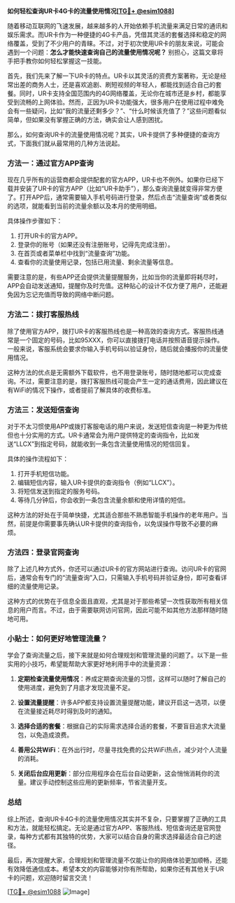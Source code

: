 **如何轻松查询UR卡4G卡的流量使用情况[[TG💪+ @esim1088](https://t.me/s/esim1088)]**

随着移动互联网的飞速发展，越来越多的人开始依赖手机流量来满足日常的通讯和娱乐需求。而UR卡作为一种便捷的4G卡产品，凭借其灵活的套餐选择和稳定的网络覆盖，受到了不少用户的青睐。不过，对于初次使用UR卡的朋友来说，可能会遇到一个问题：**怎么才能快速查询自己的流量使用情况呢？** 别担心，这篇文章将手把手教你如何轻松掌握这一技能。

首先，我们先来了解一下UR卡的特点。UR卡以其灵活的资费方案著称，无论是经常出差的商务人士，还是喜欢追剧、刷短视频的年轻人，都能找到适合自己的套餐。同时，UR卡支持全国范围内的4G网络覆盖，无论你在城市还是乡村，都能享受到流畅的上网体验。然而，正因为UR卡功能强大，很多用户在使用过程中难免会有一些疑问，比如“我的流量还剩多少？”、“什么时候该充值了？”这些问题看似简单，但如果没有掌握正确的方法，确实会让人感到困扰。

那么，如何查询UR卡的流量使用情况呢？其实，UR卡提供了多种便捷的查询方式，下面我们就从最常用的几种方法说起。

### 方法一：通过官方APP查询

现在几乎所有的运营商都会提供配套的官方APP，UR卡也不例外。如果你已经下载并安装了UR卡的官方APP（比如“UR卡助手”），那么查询流量就变得非常方便了。打开APP后，通常需要输入手机号码进行登录，然后点击“流量查询”或者类似的选项，就能看到当前的流量余额以及本月的使用明细。

具体操作步骤如下：
1. 打开UR卡的官方APP。
2. 登录你的账号（如果还没有注册账号，记得先完成注册）。
3. 在首页或者菜单栏中找到“流量查询”功能。
4. 查看你的流量使用记录，包括已用流量、剩余流量等信息。

需要注意的是，有些APP还会提供流量提醒服务，比如当你的流量即将耗尽时，APP会自动发送通知，提醒你及时充值。这种贴心的设计不仅方便了用户，还能避免因为忘记充值而导致的网络中断问题。

### 方法二：拨打客服热线

除了使用官方APP，拨打UR卡的客服热线也是一种高效的查询方式。客服热线通常是一个固定的号码，比如95XXX，你可以直接拨打电话并按照语音提示操作。一般来说，客服系统会要求你输入手机号码以验证身份，随后就会播报你的流量使用情况。

这种方法的优点是无需额外下载软件，也不用登录账号，随时随地都可以完成查询。不过，需要注意的是，拨打客服热线可能会产生一定的通话费用，因此建议在有WiFi的情况下操作，或者提前了解具体的收费标准。

### 方法三：发送短信查询

对于不太习惯使用APP或拨打客服电话的用户来说，发送短信查询是一种更为传统但也十分实用的方式。UR卡通常会为用户提供特定的查询指令，比如发送“LLCX”到指定号码，就能收到一条包含流量使用情况的短信回复。

具体的操作流程如下：
1. 打开手机短信功能。
2. 编辑短信内容，输入UR卡提供的查询指令（例如“LLCX”）。
3. 将短信发送到指定的服务号码。
4. 等待几分钟后，你会收到一条包含流量余额和使用详情的短信。

这种方法的好处在于简单快捷，尤其适合那些不熟悉智能手机操作的老年用户。当然，前提是你需要事先确认UR卡提供的查询指令，以免误操作导致不必要的麻烦。

### 方法四：登录官网查询

除了上述几种方式外，你还可以通过UR卡的官方网站进行查询。访问UR卡的官网后，通常会有专门的“流量查询”入口，只需输入手机号码并验证身份，即可查看详细的流量使用记录。

这种方式的优势在于信息全面且直观，尤其是对于那些希望一次性获取所有相关信息的用户而言。不过，由于需要联网访问官网，因此可能不如其他方法那样随时随地可用。

### 小贴士：如何更好地管理流量？

学会了查询流量之后，接下来就是如何合理规划和管理流量的问题了。以下是一些实用的小技巧，希望能帮助大家更好地利用手中的流量资源：

1. **定期检查流量使用情况**：养成定期查询流量的习惯，这样可以随时了解自己的使用进度，避免到了月底才发现流量不足。
   
2. **设置流量提醒**：许多APP都支持设置流量提醒功能，建议开启这一选项，以便在流量接近耗尽时得到及时的通知。

3. **选择合适的套餐**：根据自己的实际需求选择合适的套餐，不要盲目追求大流量包，以免造成浪费。

4. **善用公共WiFi**：在外出行时，尽量寻找免费的公共WiFi热点，减少对个人流量的消耗。

5. **关闭后台应用更新**：部分应用程序会在后台自动更新，这会悄悄消耗你的流量。建议手动控制这些应用的更新频率，节省流量开支。

### 总结

综上所述，查询UR卡4G卡的流量使用情况其实并不复杂，只要掌握了正确的工具和方法，就能轻松搞定。无论是通过官方APP、客服热线、短信查询还是官网登录，每种方式都有其独特的优势，大家可以结合自身的需求选择最适合自己的途径。

最后，再次提醒大家，合理规划和管理流量不仅能让你的网络体验更加顺畅，还能有效降低通信成本。希望本文的内容能够对你有所帮助，如果你还有其他关于UR卡的问题，欢迎随时留言交流！

[[TG💪+ @esim1088](https://t.me/s/esim1088) ![Image](https://i.postimg.cc/4NQfJmqS/Snipaste-2025-05-13-00-14-12.png)]